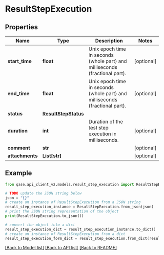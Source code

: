 # ResultStepExecution


## Properties

Name | Type | Description | Notes
------------ | ------------- | ------------- | -------------
**start_time** | **float** | Unix epoch time in seconds (whole part) and milliseconds (fractional part). | [optional] 
**end_time** | **float** | Unix epoch time in seconds (whole part) and milliseconds (fractional part). | [optional] 
**status** | [**ResultStepStatus**](ResultStepStatus.md) |  | 
**duration** | **int** | Duration of the test step execution in milliseconds. | [optional] 
**comment** | **str** |  | [optional] 
**attachments** | **List[str]** |  | [optional] 

## Example

```python
from qase.api_client_v2.models.result_step_execution import ResultStepExecution

# TODO update the JSON string below
json = "{}"
# create an instance of ResultStepExecution from a JSON string
result_step_execution_instance = ResultStepExecution.from_json(json)
# print the JSON string representation of the object
print(ResultStepExecution.to_json())

# convert the object into a dict
result_step_execution_dict = result_step_execution_instance.to_dict()
# create an instance of ResultStepExecution from a dict
result_step_execution_form_dict = result_step_execution.from_dict(result_step_execution_dict)
```
[[Back to Model list]](../README.md#documentation-for-models) [[Back to API list]](../README.md#documentation-for-api-endpoints) [[Back to README]](../README.md)


